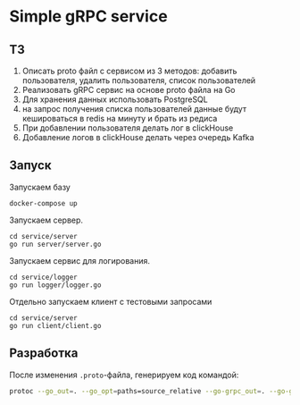 # Simple gRPC service

## ТЗ
1. Описать proto файл с сервисом из 3 методов: добавить пользователя, удалить пользователя, список пользователей
2. Реализовать gRPC сервис на основе proto файла на Go
3. Для хранения данных использовать PostgreSQL
4. на запрос получения списка пользователей данные будут кешироваться в redis на минуту и брать из редиса
5. При добавлении пользователя делать лог в clickHouse
6. Добавление логов в clickHouse делать через очередь Kafka

## Запуск

Запускаем базу

```
docker-compose up
```

Запускаем сервер.

```
cd service/server
go run server/server.go
```

Запускаем сервис для логирования.

```
cd service/logger
go run logger/logger.go
```

Отдельно запускаем клиент с тестовыми запросами

```
cd service/server
go run client/client.go
```

## Разработка


После изменения `.proto`-файла, генерируем код командой:

```bash
protoc --go_out=. --go_opt=paths=source_relative --go-grpc_out=. --go-grpc_opt=paths=source_relative proto/user/user.proto
```